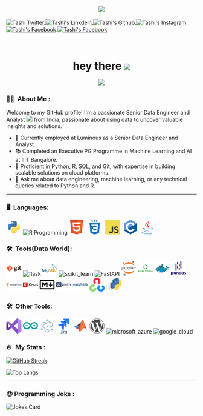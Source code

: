 <p align="center"><img src="https://media.giphy.com/media/MeJgB3yMMwIaHmKD4z/giphy.gif" width="100"/></p>


<a href="https://twitter.com/uchiha_tashi">
  <img align="center" alt="Tashi Twitter" width="22px" src="https://cdn.jsdelivr.net/npm/simple-icons@v3/icons/twitter.svg" />
</a>
<a href="https://www.linkedin.com/in/uchiha-tashi/">
  <img align="center" alt="Tashi's Linkdein" width="22px" src="https://cdn.jsdelivr.net/npm/simple-icons@v3/icons/linkedin.svg" />
</a>
<a href="https://github.com/uchihatashi">
  <img align="center" alt="Tashi's Github" width="22px" src="https://cdn.jsdelivr.net/npm/simple-icons@v3/icons/github.svg" />
</a>
<a href="http://instagram.com/uchiha_tashi">
  <img align="center" alt="Tashi's Instagram" width="22px" src="https://cdn.jsdelivr.net/npm/simple-icons@v3/icons/instagram.svg" />
</a>
<a href="https://www.facebook.com/trueninjatashi2/">
  <img align="center" alt="Tashi's Facebook" width="22px" src="https://cdn.jsdelivr.net/npm/simple-icons@v3/icons/facebook.svg" />
</a>
<a href="https://www.kaggle.com/uchihatashi">
  <img align="center" alt="Tashi's Facebook" width="22px" src="https://cdn.jsdelivr.net/npm/simple-icons@3.13.0/icons/kaggle.svg" />
</a>

<!-- <a href="https://www.youtube.com/channel/UCcljm_hFG4Uqa1XDGLCDReg">
  <img align="center" alt="Uchiha's Youtube" width="22px" src="https://cdn.jsdelivr.net/npm/simple-icons@v3/icons/youtube.svg" />
</a> -->

<p align="center"><img src="https://komarev.com/ghpvc/?username=uchihatashi&style=flat-square&color=blue" alt=""></p>
<h1 align="center">hey there <img src="https://media.giphy.com/media/hvRJCLFzcasrR4ia7z/giphy.gif" width="40"></h1>
<p align="center"><img src="https://media.giphy.com/media/1GEATImIxEXVR79Dhk/giphy.gif" /></p>


### 👨‍💻 &nbsp;About Me :

Welcome to my GitHub profile! I'm a passionate Senior Data Engineer and Analyst <img src="https://media.giphy.com/media/WUlplcMpOCEmTGBtBW/giphy.gif" width="30"> from India, passionate about using data to uncover valuable insights and solutions.
 
- 🔭 Currently employed at Luminous as a Senior Data Engineer and Analyst.
- 📚 Completed an Executive PG Programme in Machine Learning and AI at IIIT Bangalore.
- 🚀 Proficient in Python, R, SQL, and Git, with expertise in building scalable solutions on cloud platforms.
- 💬 Ask me about data engineering, machine learning, or any technical queries related to Python and R.

---


### 🖥️ &nbsp;Languages:
<p>
<img src="https://raw.githubusercontent.com/devicons/devicon/master/icons/python/python-original.svg" alt="python" width="40" height="40"/>
<img src="https://www.vectorlogo.zone/logos/r-project/r-project-official.svg" alt="R Programming" width="40" height="40"/>
<img src="https://github.com/devicons/devicon/blob/master/icons/html5/html5-original.svg" title="HTML5" alt="HTML" width="40" height="40"/>&nbsp;
<img src="https://github.com/devicons/devicon/blob/master/icons/css3/css3-plain-wordmark.svg"  title="CSS3" alt="CSS" width="40" height="40"/>&nbsp;
<img src="https://github.com/devicons/devicon/blob/master/icons/javascript/javascript-original.svg" title="JavaScript" alt="JavaScript" width="40" height="40"/>&nbsp;
<img src="https://github.com/devicons/devicon/blob/master/icons/c/c-original.svg" alt="python" width="40" height="40"/>
<img src="https://github.com/devicons/devicon/blob/master/icons/java/java-original.svg" alt="python" width="40" height="40"/>
</p>


### 🛠 &nbsp;Tools(Data World):
<p>
<img src="https://github.com/devicons/devicon/blob/master/icons/git/git-original-wordmark.svg" alt="flask" width="40" height="40"/>
<img src="https://www.vectorlogo.zone/logos/pocoo_flask/pocoo_flask-icon.svg" alt="flask" width="40" height="40"/>
<img src="https://raw.githubusercontent.com/devicons/devicon/master/icons/mysql/mysql-original-wordmark.svg" alt="mysql" width="40" height="40"/>
<img src="https://upload.wikimedia.org/wikipedia/commons/0/05/Scikit_learn_logo_small.svg" alt="scikit_learn" width="40" height="40"/>
<img src="https://fastapi.tiangolo.com/img/logo-margin/logo-teal.png" alt="FastAPI" width="60" height="40"/>
<img src="https://github.com/devicons/devicon/blob/master/icons/jupyter/jupyter-original-wordmark.svg" alt="jupyter" width="40" height="40"/>
<img src="https://github.com/devicons/devicon/blob/master/icons/anaconda/anaconda-original-wordmark.svg" alt="anaconda" width="40" height="40"/>
<img src="https://github.com/devicons/devicon/blob/master/icons/docker/docker-original.svg" alt="docker" width="40" height="40"/>
<img src="https://github.com/devicons/devicon/blob/master/icons/pandas/pandas-original-wordmark.svg" alt="pandas" width="40" height="40"/>
<img src="https://github.com/devicons/devicon/blob/master/icons/tensorflow/tensorflow-original-wordmark.svg" alt="tensorflow" width="40" height="40"/>
<img src="https://github.com/devicons/devicon/blob/master/icons/keras/keras-original-wordmark.svg" alt="keras" width="40" height="40"/>
<img src="https://github.com/devicons/devicon/blob/master/icons/markdown/markdown-original.svg" alt="markdown" width="40" height="40"/>
<img src="https://github.com/devicons/devicon/blob/master/icons/plotly/plotly-plain-wordmark.svg" alt="plotly" width="40" height="40"/>
<img src="https://github.com/devicons/devicon/blob/master/icons/matplotlib/matplotlib-plain-wordmark.svg" alt="matplotlib" width="40" height="40"/>
<img src="https://github.com/devicons/devicon/blob/master/icons/opencv/opencv-original.svg" alt="opencv" width="40" height="40"/>
<img src="https://github.com/devicons/devicon/blob/master/icons/pypi/pypi-original.svg" alt="pypi" width="40" height="40"/>
</p>

### 🛠 &nbsp;Other Tools:
<p>
<img src="https://github.com/devicons/devicon/blob/master/icons/visualstudio/visualstudio-original.svg" alt="visualstudio" width="40" height="40"/>
<img src="https://github.com/devicons/devicon/blob/master/icons/arduino/arduino-original.svg" alt="arduino" width="40" height="40"/>
<img src="https://github.com/devicons/devicon/blob/master/icons/electron/electron-original.svg" alt="electron" width="40" height="40"/>
<img src="https://github.com/devicons/devicon/blob/master/icons/jira/jira-original-wordmark.svg" alt="jira" width="40" height="40"/>
<img src="https://github.com/devicons/devicon/blob/master/icons/matlab/matlab-original.svg" alt="matlab" width="40" height="40"/>
<img src="https://github.com/devicons/devicon/blob/master/icons/wordpress/wordpress-plain.svg" alt="wordpress" width="40" height="40"/>
<img src="https://www.vectorlogo.zone/logos/microsoft_azure/microsoft_azure-icon.svg" alt="microsoft_azure" width="40" height="40"/>
<img src="https://www.vectorlogo.zone/logos/google_cloud/google_cloud-icon.svg" alt="google_cloud" width="40" height="40"/>
</p>

### 🔥 &nbsp; My Stats :

[![GitHub Streak](http://github-readme-streak-stats.herokuapp.com?user=uchihatashi&theme=dark)](https://git.io/streak-stats)


[![Top Langs](https://github-readme-stats.vercel.app/api/top-langs/?username=uchihatashi&layout=compact&theme=vision-friendly-dark)](https://github.com/anuraghazra/github-readme-stats)

---

### 😉 Programming Joke :
<!-- Markdown -->
![Jokes Card](https://readme-jokes.vercel.app/api)
